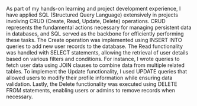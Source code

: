 As part of my hands-on learning and project development experience, I have applied SQL (Structured Query Language) extensively in projects involving CRUD (Create, Read, Update, Delete) operations. CRUD represents the fundamental actions necessary for managing persistent data in databases, and SQL served as the backbone for efficiently performing these tasks.
The Create operation was implemented using INSERT INTO queries to add new user records to the database. The Read functionality was handled with SELECT statements, allowing the retrieval of user details based on various filters and conditions. For instance, I wrote queries to fetch user data using JOIN clauses to combine data from multiple related tables.
To implement the Update functionality, I used UPDATE queries that allowed users to modify their profile information while ensuring data validation. Lastly, the Delete functionality was executed using DELETE FROM statements, enabling users or admins to remove records when necessary.
